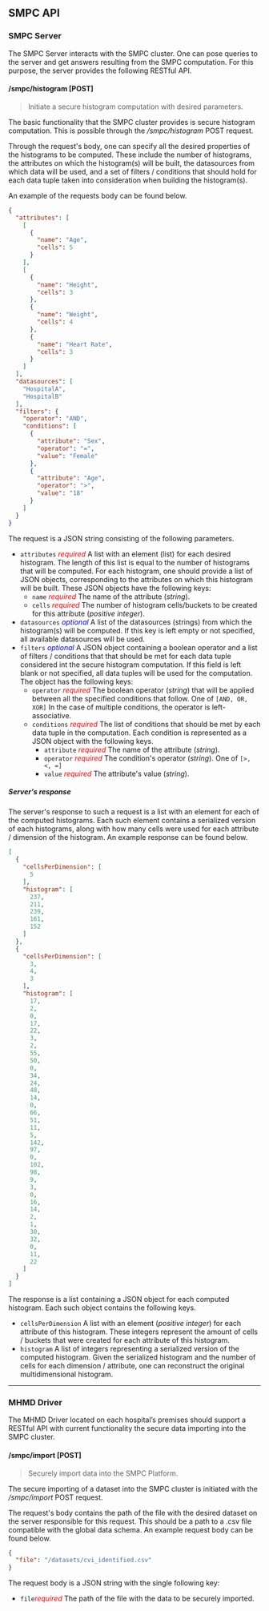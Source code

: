 ## SMPC API
### SMPC Server
The SMPC Server interacts with the SMPC cluster. One can pose queries to the server and get answers resulting from the SMPC computation. For this purpose, the server provides the following RESTful API.

#### /smpc/histogram **[POST]**
>Initiate a secure histogram computation with desired parameters.

The basic functionality that the SMPC cluster provides is secure histogram computation. This is possible through the */smpc/histogram* POST request.

Through the request's body, one can specify all the desired properties of the histograms to be computed. These include the number of histograms, the attributes on which the histogram(s) will be built, the datasources from which data will be used, and a set of filters / conditions that should hold for each data tuple taken into consideration when building the histogram(s).

An example of the requests body can be found below.

```json
{
  "attributes": [
    [
      {
        "name": "Age",
        "cells": 5
      }
    ],
    [
      {
        "name": "Height",
        "cells": 3
      },
      {
        "name": "Weight",
        "cells": 4
      },
      {
        "name": "Heart Rate",
        "cells": 3
      }
    ]
  ],
  "datasources": [
    "HospitalA",
    "HospitalB"
  ],
  "filters": {
    "operator": "AND",
    "conditions": [
      {
        "attribute": "Sex",
        "operator": "=",
        "value": "Female"
      },
      {
        "attribute": "Age",
        "operator": ">",
        "value": "18"
      }
    ]
  }
}
```
The request is a JSON string consisting of the following parameters.
* `attributes` <span style="color:red">_required_</span> A list with an element (list) for each desired histogram. The length of this list is equal to the number of histograms that will be computed. For each histogram, one should provide a list of JSON objects, corresponding to the attributes on which this histogram will be built.
These JSON objects have the following keys:
    * `name` <span style="color:red">_required_</span> The name of the attribute (_string_).
    * `cells` <span style="color:red">_required_</span> The number of histogram cells/buckets to be created for this attribute (_positive integer_).
* `datasources` <span style="color:blue">_optional_</span> A list of the datasources (strings) from which the histogram(s) will be computed. If this key is left empty or not specified, all available datasources will be used.
* `filters` <span style="color:blue">_optional_</span> A JSON object containing a boolean operator and a list of filters / conditions that that should be met for each data tuple considered int the secure histogram computation. If this field is left blank or not specified, all data tuples will be used for the computation. The object has the following keys:
    * `operator` <span style="color:red">_required_</span> The boolean operator (_string_) that will be applied between all the specified conditions that follow. One of `[AND, OR, XOR]` In the case of multiple conditions, the operator is left-associative.
    * `conditions` <span style="color:red">_required_</span> The list of conditions that should be met by each data tuple in the computation. Each condition is represented as a JSON object with the following keys.
        * `attribute` <span style="color:red">_required_</span> The name of the attribute (_string_).
        * `operator` <span style="color:red">_required_</span> The condition's operator (_string_). One of `[>, <, =]`
        * `value` <span style="color:red">_required_</span> The attribute's value (_string_).

##### Server's response
The server's response to such a request is a list with an element for each of the computed histograms. Each such element contains a serialized version of each histograms, along with how many cells were used for each attribute / dimension of the histogram. An example response can be found below.
```json
[
  {
    "cellsPerDimension": [
      5
    ],
    "histogram": [
      237,
      211,
      239,
      161,
      152
    ]
  },
  {
    "cellsPerDimension": [
      3,
      4,
      3
    ],
    "histogram": [
      17,
      2,
      0,
      17,
      22,
      3,
      2,
      55,
      50,
      0,
      34,
      24,
      48,
      14,
      0,
      66,
      51,
      11,
      5,
      142,
      97,
      0,
      102,
      98,
      9,
      3,
      0,
      16,
      14,
      2,
      1,
      30,
      32,
      0,
      11,
      22
    ]
  }
]
```
The response is a list containing a JSON object for each computed histogram.
Each such object contains the following keys.
* `cellsPerDimension` A list with an element (_positive integer_) for each attribute of this histogram. These integers represent the amount of cells / buckets that were created for each attribute of this histogram.
* `histogram` A list of integers representing a serialized version of the computed histogram. Given the serialized histogram and the number of cells for each dimension / attribute, one can reconstruct the original multidimensional histogram.


___
### MHMD Driver
The MHMD Driver located on each hospital’s premises should support a RESTful API with current functionality the secure data importing into the SMPC cluster.  
#### /smpc/import **[POST]**
>Securely import data into the SMPC Platform.

The secure importing of a dataset into the SMPC cluster is initiated with the _/smpc/import_ POST request.

The request's body contains the path of the file with the desired dataset on the server responsible for this request. This should be a path to a .csv file compatible with the global data schema. An example request body can be found below.
```json
{
  "file": "/datasets/cvi_identified.csv"
}
```
The request body is a JSON string with the single following key:
* `file`<span style="color:red">_required_</span> The path of the file with the data to be securely imported.
